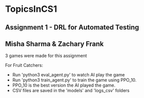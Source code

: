 # TopicsInCS1

## Assignment 1 - DRL for Automated Testing 
Misha Sharma & Zachary Frank 
--- 
3 games were made for this assignment

For Fruit Catchers:
- Run 'python3 eval_agent.py' to watch AI play the game
- Run 'python3 train_agent.py' to train the game using PPO_10.
- PPO_10 is the best version the AI played the game.
- CSV files are saved in the 'models' and 'logs_csv' folders
